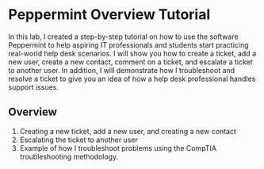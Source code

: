 # Peppermint Overview Tutorial
In this lab, I created a step-by-step tutorial on how to use the software Peppermint to help aspiring IT professionals and students start practicing real-world help desk scenarios. I will show you how to create a ticket, add a new user, create a new contact, comment on a ticket, and escalate a ticket to another user. In addition, I will demonstrate how I troubleshoot and resolve a ticket to give you an idea of how a help desk professional handles support issues.
## Overview
1. Creating a new ticket, add a new user, and creating a new contact
2. Escalating the ticket to another user
3. Example of how I troubleshoot problems using the CompTIA troubleshooting methodology. 
